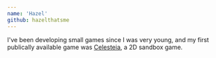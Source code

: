 ```yaml
---
name: 'Hazel'
github: hazelthatsme
---
```

I've been developing small games since I was very young, and my first publically available
game was [Celesteia](https://github.com/leafal-io/celesteia), a 2D sandbox game.